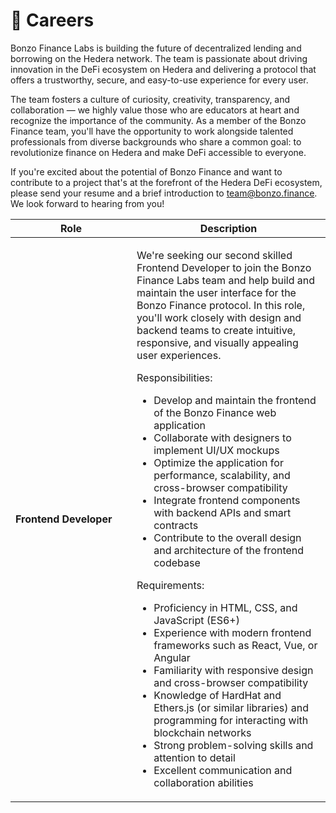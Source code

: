 # 👷 Careers

Bonzo Finance Labs is building the future of decentralized lending and borrowing on the Hedera network.  The team is passionate about driving innovation in the DeFi ecosystem on Hedera and delivering a protocol that offers a trustworthy, secure, and easy-to-use experience for every user.

The team fosters a culture of curiosity, creativity, transparency, and collaboration — we highly value those who are educators at heart and recognize the importance of the community. As a member of the Bonzo Finance team, you'll have the opportunity to work alongside talented professionals from diverse backgrounds who share a common goal: to revolutionize finance on Hedera and make DeFi accessible to everyone.

If you're excited about the potential of Bonzo Finance and want to contribute to a project that's at the forefront of the Hedera DeFi ecosystem, please send your resume and a brief introduction to [team@bonzo.finance](mailto:team@bonzo.finance). We look forward to hearing from you!



<table><thead><tr><th width="178">Role</th><th>Description</th></tr></thead><tbody><tr><td><strong>Frontend Developer</strong></td><td><p>We're seeking our second skilled Frontend Developer to join the Bonzo Finance Labs team and help build and maintain the user interface for the Bonzo Finance protocol. In this role, you'll work closely with design and backend teams to create intuitive, responsive, and visually appealing user experiences.</p><p></p><p>Responsibilities:</p><ul><li>Develop and maintain the frontend of the Bonzo Finance web application</li><li>Collaborate with designers to implement UI/UX mockups</li><li>Optimize the application for performance, scalability, and cross-browser compatibility</li><li>Integrate frontend components with backend APIs and smart contracts</li><li>Contribute to the overall design and architecture of the frontend codebase</li></ul><p>Requirements:</p><ul><li>Proficiency in HTML, CSS, and JavaScript (ES6+)</li><li>Experience with modern frontend frameworks such as React, Vue, or Angular</li><li>Familiarity with responsive design and cross-browser compatibility</li><li>Knowledge of HardHat and Ethers.js (or similar libraries) and programming for interacting with blockchain networks</li><li>Strong problem-solving skills and attention to detail</li><li>Excellent communication and collaboration abilities</li></ul></td></tr></tbody></table>
